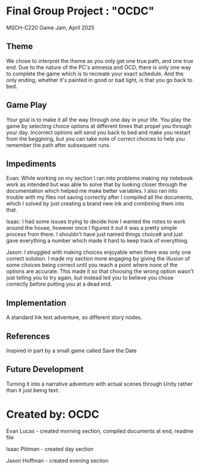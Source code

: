 # Final Group Project : "OCDC"
MSCH-C220 Game Jam, April 2025

## Theme
We chose to interpret the theme as you only get one true path, and one true end. Due to the nature of the PC's amnesia and OCD, there is only one way to complete the game which is to recreate your exact schedule. And the only ending, whether it's painted in good or bad light, is that you go back to bed. 

## Game Play
Your goal is to make it all the way through one day in your life. You play the game by selecting choice options at different times that propel you through your day. Incorrect options will send you back to bed and make you restart from the beggining, but you can take note of correct choices to help you remember the path after subsequent runs.

## Impediments
Evan: While working on my section I ran into problems making my notebook work as intended but was able to solve that by looking closer through the documentation which helped me make better variables. I also ran into trouble with my files not saving correctly after I compiled all the documents, which I solved by just creating a brand new ink and combining them into that.

Isaac: I had some issues trying to decide how I wanted the notes to work around the house, however once I figured it out it was a pretty simple process from there. I shouldn't have just named things choice# and just gave everything a number which made it hard to keep track of everything.

Jason: I struggled with making choices enjoyable when there was only one correct solution. I made my section more engaging by giving the illusion of some choices being correct until you reach a point where none of the options are accurate. This made it so that choosing the wrong option wasn't just telling you to try again, but instead led you to believe you chose correctly before putting you at a dead end.

## Implementation
A standard Ink text adventure, so different story nodes.

## References
Inspired in part by a small game called Save the Date

## Future Development
Turning it into a narrative adventure with actual scenes through Unity rather than it just being text.

# Created by: OCDC
Evan Lucas - created morning section, compiled documents at end, readme file

Isaac Pittman - created day section

Jason Hoffman - created evening section
